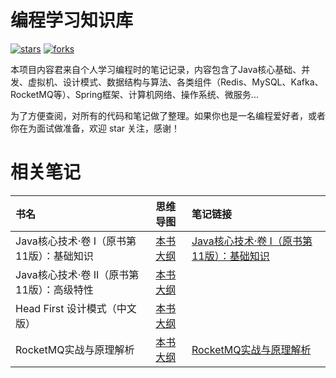 # 编程学习知识库

[![stars](https://img.shields.io/github/stars/Fangfang-Lee/code-learn-library?color=42b883&logo=github&style=flat-square&logoColor=ffffff)](https://github.com/Fangfang-Lee/code-learn-library/stargazers)
[![forks](https://img.shields.io/github/forks/Fangfang-Lee/code-learn-library?color=42b883&logo=github&style=flat-square&logoColor=ffffff)](https://github.com/Fangfang-Lee/code-learn-library/network/members)

本项目内容君来自个人学习编程时的笔记记录，内容包含了Java核心基础、并发、虚拟机、设计模式、数据结构与算法、各类组件（Redis、MySQL、Kafka、RocketMQ等）、Spring框架、计算机网络、操作系统、微服务...

为了方便查阅，对所有的代码和笔记做了整理。如果你也是一名编程爱好者，或者你在为面试做准备，欢迎 star 关注，感谢！

# 相关笔记
| 书名                         | 思维导图                                                                 |笔记链接                                                                                                          |
|:---------------------------|:---------------------------------------------------------------------|:--------------------------------------------------------------------------------------------------------------|
| Java核心技术·卷 I（原书第11版）：基础知识  | [本书大纲](https://www.processon.com/view/link/62b1c22f1e0853072c1d3750) | [Java核心技术·卷 I（原书第11版）：基础知识](https://detailed-tote-039.notion.site/Java-I-11-b7a5a539cd8d41ab9a806b0276ecfe4c) |
| Java核心技术·卷 II（原书第11版）：高级特性 | [本书大纲](https://www.processon.com/view/link/62e14cb8e401fd0727a653af)                                                             |                                                                                                              |
| Head First 设计模式（中文版） | [本书大纲](https://www.processon.com/view/link/62e2a05407912907912ef5a2) |                                                                                                              |
| RocketMQ实战与原理解析   | [本书大纲](https://www.processon.com/view/link/62c17e147d9c08588cb90f2c) | [RocketMQ实战与原理解析](https://detailed-tote-039.notion.site/RocketMQ-c1b3a5cddaca4f65a252fbbd04670866) |
